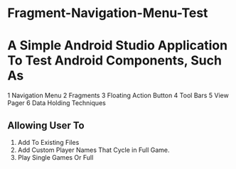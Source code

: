 # Fragment-Navigation-Menu-Test
# A Simple Android Studio Application To Test Android Components, Such As 
 1  Navigation Menu
 2  Fragments
 3  Floating Action Button
 4  Tool Bars
 5  View Pager
 6  Data Holding Techniques 
## Allowing User To 
1. Add To Existing Files 
2. Add Custom Player Names That Cycle in Full Game. 
3. Play Single Games Or Full
